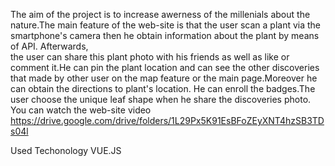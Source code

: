 The aim of the project is to increase awerness of the millenials about the nature.The main feature of the web-site is that 
the user scan a plant via the smartphone's camera then he obtain information about the plant by means of API. Afterwards,  
the user can share this plant photo with his friends as well as like or comment it.He can pin the plant location and can see the 
other discoveries that made by other user on the map feature or the main page.Moreover he can obtain the directions to plant's location.
He can enroll the badges.The user choose the unique leaf shape when he share the discoveries photo.
You can watch the web-site video https://drive.google.com/drive/folders/1L29Px5K91EsBFoZEyXNT4hzSB3TDs04l

Used Techonology
VUE.JS
